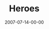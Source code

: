 ---
layout: message
category: message
series: "Fuel"
title: "Heroes"
date: 2007-07-14-00-00
message_id: 10
audio: "http://s3.amazonaws.com/crossroads-media/messages/audio/Fuel_05_Heroes_07-15-07_Celek.mp3"
audio-duration: "49:15"
tag: 
 - celek
 - tim
 - selek
 - heroes
 - heavenly-hero
explicit: false
---